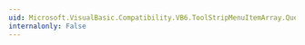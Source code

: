 ```yaml
---
uid: Microsoft.VisualBasic.Compatibility.VB6.ToolStripMenuItemArray.QueryAccessibilityHelp
internalonly: False
---
```

